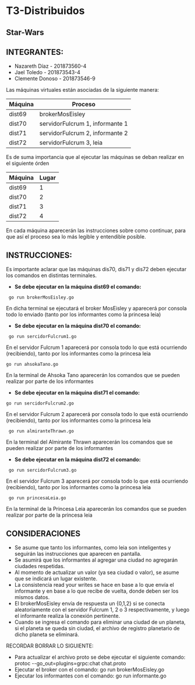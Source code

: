 # T3-Distribuidos
## Star-Wars

## INTEGRANTES:
- Nazareth Díaz - 201873560-4
- Jael Toledo - 201873543-4
- Clemente Donoso - 201873546-9

Las máquinas virtuales están asociadas de la siguiente manera:

|Máquina | Proceso |
| ----- | ----- |
| dist69 | brokerMosEisley |
| dist70 | servidorFulcrum 1, informante 1 |
| dist71 | servidorFulcrum 2, informante 2 |
| dist72 | servidorFulcrum 3, leia |

Es de suma importancia que al ejecutar las máquinas se deban realizar en el siguiente órden

|Máquina | Lugar |
| ----- | ----- |
| dist69 | 1 |
| dist70 | 2 |
| dist71 | 3 |
| dist72 | 4 |

En cada máquina aparecerán las instrucciones sobre como continuar, para que así el proceso sea lo más legible y entendible posible.

## INSTRUCCIONES:
Es importante aclarar que las máquinas dis70, dis71 y dis72 deben ejecutar los comandos en distintas terminales.
- **Se debe ejecutar en la máquina dist69 el comando:**

``` go run brokerMosEisley.go```

En dicha terminal se ejecutará el broker MosEisley y aparecerá por consola todo lo enviado (tanto por los informantes como la princesa leia)

- **Se debe ejecutar en la máquina dist70 el comando:**

``` go run sercidorFulcrum1.go``` 

En el servidor Fulcrum 1 aparecerá por consola todo lo que está ocurriendo (recibiendo), tanto por los informantes como la princesa leia

``` go run ahsokaTano.go ``` 

En la terminal de Ahsoka Tano aparecerán los comandos que se pueden realizar por parte de los informantes

- **Se debe ejecutar en la máquina dist71 el comando:**

``` go run sercidorFulcrum2.go ``` 

En el servidor Fulcrum 2 aparecerá por consola todo lo que está ocurriendo (recibiendo), tanto por los informantes como la princesa leia

``` go run almiranteThrawn.go``` 

En la terminal del Almirante Thrawn aparecerán los comandos que se pueden realizar por parte de los informantes

- **Se debe ejecutar en la máquina dist72 el comando:**

``` go run sercidorFulcrum3.go``` 

En el servidor Fulcrum 3 aparecerá por consola todo lo que está ocurriendo (recibiendo), tanto por los informantes como la princesa leia 

``` go run princesaLeia.go``` 

En la terminal de la Princesa Leia aparecerán los comandos que se pueden realizar por parte de la princesa leia

## CONSIDERACIONES
- Se asume que tanto los informantes, como leia son inteligentes y seguirán las instrucciones que aparecen en pantalla.
- Se asumirá que los informantes al agregar una ciudad no agregarán ciudades respetidas.
- Al momento de actualizar un valor (ya sea ciudad o valor), se asume que se indicará un lugar existente.
- La consistencia read your writes se hace en base a lo que envía el informante y en base a lo que recibe de vuelta, donde deben ser los mismos datos.
- El brokerMosEisley envía de respuesta un {0,1,2} si se conecta aleatoriamente con el servidor Fulcrum 1, 2 o 3 respectivamente, y luego el informante realiza la conexión pertinente.
- Cuando se ingresa el comando para eliminar una ciudad de un planeta, si el planeta se queda sin ciudad, el archivo de registro planetario de dicho planeta se eliminará.

RECORDAR BORRAR LO SIGUIENTE:

- Para actualizar el archivo proto se debe ejecutar el siguiente comando: protoc --go_out=plugins=grpc:chat chat.proto
- Ejecutar el broker con el comando: go run brokerMosEisley.go
- Ejecutar los informantes con el comando: go run informante.go